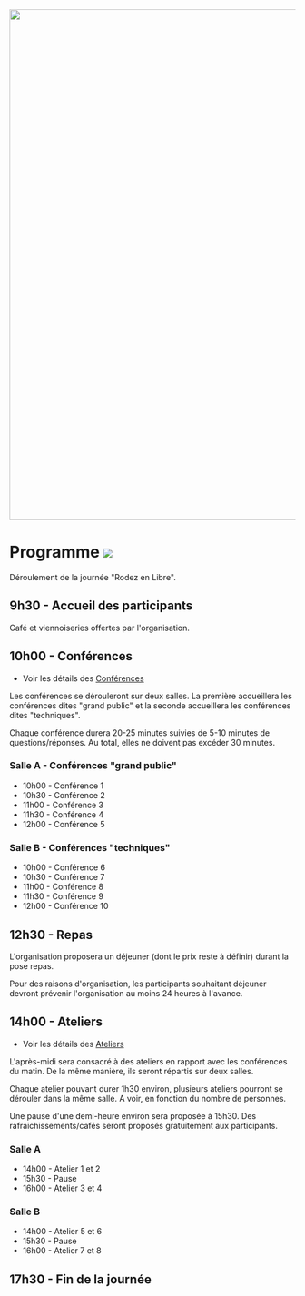 <img src="https://github.com/aru2l/rodez-libre-2017/blob/master/assets/img/rodez.png" width="900" />


# Programme <img src="https://img.shields.io/badge/statut-%20in%20progress-brightgreen.svg"/>

Déroulement de la journée "Rodez en Libre".


## 9h30 - Accueil des participants

Café et viennoiseries offertes par l'organisation.


## 10h00 - Conférences 

* Voir les détails des [Conférences](https://github.com/aru2l/rodez-libre-2017/blob/master/%5Brfc%5D%20Conférences.md)

Les conférences se dérouleront sur deux salles. La première accueillera les conférences dites "grand public" et la seconde accueillera les conférences dites "techniques".

Chaque conférence durera 20-25 minutes suivies de 5-10 minutes de questions/réponses. Au total, elles ne doivent pas excéder 30 minutes.


### Salle A - Conférences "grand public"

* 10h00 - Conférence 1
* 10h30 - Conférence 2
* 11h00 - Conférence 3
* 11h30 - Conférence 4
* 12h00 - Conférence 5


### Salle B - Conférences "techniques"

* 10h00 - Conférence 6
* 10h30 - Conférence 7
* 11h00 - Conférence 8
* 11h30 - Conférence 9
* 12h00 - Conférence 10


## 12h30 - Repas

L'organisation proposera un déjeuner (dont le prix reste à définir) durant la pose repas.

Pour des raisons d'organisation, les participants souhaitant déjeuner devront prévenir l'organisation au moins 24 heures à l'avance.


## 14h00 - Ateliers

* Voir les détails des [Ateliers](https://github.com/aru2l/rodez-libre-2017/blob/master/%5Brfc%5D%20Ateliers.md)

L'après-midi sera consacré à des ateliers en rapport avec les conférences du matin. De la même manière, ils seront répartis sur deux salles.

Chaque atelier pouvant durer 1h30 environ, plusieurs ateliers pourront se dérouler dans la même salle. A voir, en fonction du nombre de personnes.

Une pause d'une demi-heure environ sera proposée à 15h30. Des rafraichissements/cafés seront proposés gratuitement aux participants.


### Salle A

* 14h00 - Atelier 1 et 2
* 15h30 - Pause
* 16h00 - Atelier 3 et 4

### Salle B

* 14h00 - Atelier 5 et 6
* 15h30 - Pause
* 16h00 - Atelier 7 et 8


## 17h30 - Fin de la journée


